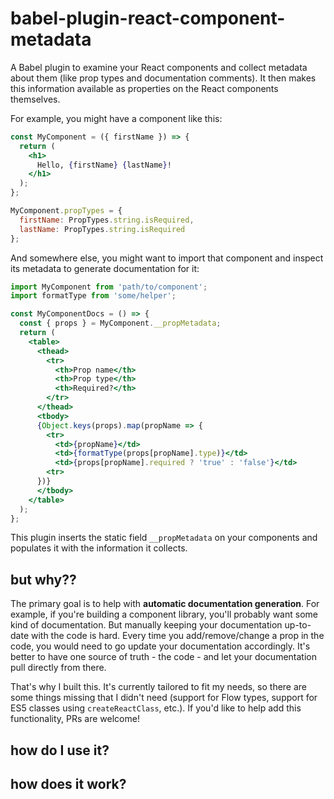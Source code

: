 # babel-plugin-react-component-metadata

A Babel plugin to examine your React components and collect metadata about them
(like prop types and documentation comments). It then makes this information
available as properties on the React components themselves.

For example, you might have a component like this:

```jsx
const MyComponent = ({ firstName }) => {
  return (
    <h1>
      Hello, {firstName} {lastName}!
    </h1>
  );
};

MyComponent.propTypes = {
  firstName: PropTypes.string.isRequired,
  lastName: PropTypes.string.isRequired
};
```

And somewhere else, you might want to import that component and inspect its
metadata to generate documentation for it:

```jsx
import MyComponent from 'path/to/component';
import formatType from 'some/helper';

const MyComponentDocs = () => {
  const { props } = MyComponent.__propMetadata;
  return (
    <table>
      <thead>
        <tr>
          <th>Prop name</th>
          <th>Prop type</th>
          <th>Required?</th>
        </tr>
      </thead>
      <tbody>
      {Object.keys(props).map(propName => {
        <tr>
          <td>{propName}</td>
          <td>{formatType(props[propName].type)}</td>
          <td>{props[propName].required ? 'true' : 'false'}</td>
        <tr>
      })}
      </tbody>
    </table>
  );
};
```

This plugin inserts the static field `__propMetadata` on your components and
populates it with the information it collects.

## but why??

The primary goal is to help with **automatic documentation generation**. For
example, if you're building a component library, you'll probably want some kind
of documentation. But manually keeping your documentation up-to-date with the
code is hard. Every time you add/remove/change a prop in the code, you would
need to go update your documentation accordingly. It's better to have one source
of truth - the code - and let your documentation pull directly from there.

That's why I built this. It's currently tailored to fit my needs, so there are
some things missing that I didn't need (support for Flow types, support for ES5
classes using `createReactClass`, etc.). If you'd like to help add this
functionality, PRs are welcome!

## how do I use it?

## how does it work?
